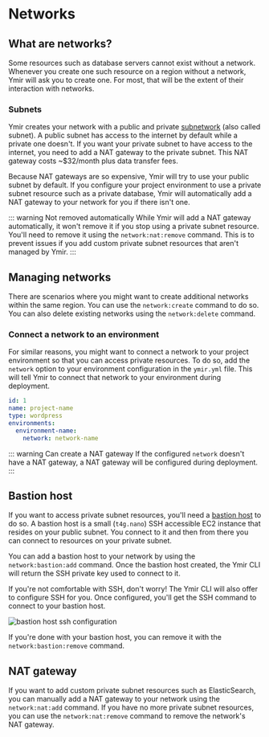 # Networks

## What are networks?

Some resources such as database servers cannot exist without a network. Whenever you create one such resource on a region without a network, Ymir will ask you to create one. For most, that will be the extent of their interaction with networks.

### Subnets

Ymir creates your network with a public and private [subnetwork][1] (also called subnet). A public subnet has access to the internet by default while a private one doesn't. If you want your private subnet to have access to the internet, you need to add a NAT gateway to the private subnet. This NAT gateway costs ~$32/month plus data transfer fees.

Because NAT gateways are so expensive, Ymir will try to use your public subnet by default. If you configure your project environment to use a private subnet resource such as a private database, Ymir will automatically add a NAT gateway to your network for you if there isn't one.

::: warning Not removed automatically
While Ymir will add a NAT gateway automatically, it won't remove it if you stop using a private subnet resource. You'll need to remove it using the `network:nat:remove` command. This is to prevent issues if you add custom private subnet resources that aren't managed by Ymir.
:::

## Managing networks

There are scenarios where you might want to create additional networks within the same region. You can use the `network:create` command to do so. You can also delete existing networks using the `network:delete` command.

### Connect a network to an environment

For similar reasons, you might want to connect a network to your project environment so that you can access private resources. To do so, add the `network` option to your environment configuration in the `ymir.yml` file. This will tell Ymir to connect that network to your environment during deployment.

```yml
id: 1
name: project-name
type: wordpress
environments:
  environment-name:
    network: network-name
```

::: warning Can create a NAT gateway
If the configured `network` doesn't have a NAT gateway, a NAT gateway will be configured during deployment.
:::

## Bastion host

If you want to access private subnet resources, you'll need a [bastion host][2] to do so. A bastion host is a small (`t4g.nano`) SSH accessible EC2 instance that resides on your public subnet. You connect to it and then from there you can connect to resources on your private subnet.

You can add a bastion host to your network by using the `network:bastion:add` command. Once the bastion host created, the Ymir CLI will return the SSH private key used to connect to it.

If you're not comfortable with SSH, don't worry! The Ymir CLI will also offer to configure SSH for you. Once configured, you'll get the SSH command to connect to your bastion host.

![bastion host ssh configuration](../../images/bastion-host-ssh-configuration.png)

If you're done with your bastion host, you can remove it with the `network:bastion:remove` command.

## NAT gateway

If you want to add custom private subnet resources such as ElasticSearch, you can manually add a NAT gateway to your network using the `network:nat:add` command. If you have no more private subnet resources, you can use the `network:nat:remove` command to remove the network's NAT gateway.

[1]: https://en.wikipedia.org/wiki/Subnetwork
[2]: https://en.wikipedia.org/wiki/Bastion_host
